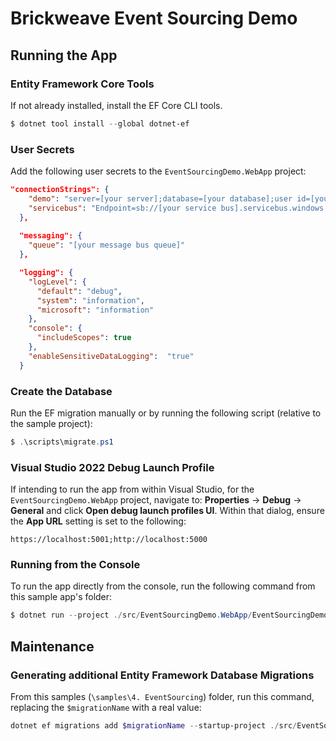 # Brickweave Event Sourcing Demo

## Running the App

### Entity Framework Core Tools

If not already installed, install the EF Core CLI tools.

```powershell
$ dotnet tool install --global dotnet-ef
```

### User Secrets

Add the following user secrets to the `EventSourcingDemo.WebApp` project:

```json
"connectionStrings": {
    "demo": "server=[your server];database=[your database];user id=[your user];password=[your password];MultipleActiveResultSets=True;",
    "servicebus": "Endpoint=sb://[your service bus].servicebus.windows.net/;SharedAccessKeyName=[your key name];SharedAccessKey=[your access key]"
  },
    
  "messaging": {
    "queue": "[your message bus queue]"
  },

  "logging": {
    "logLevel": {
      "default": "debug",
      "system": "information",
      "microsoft": "information"
    },
    "console": {
      "includeScopes": true
    },
    "enableSensitiveDataLogging":  "true"
  }
```

### Create the Database

Run the EF migration manually or by running the following script (relative to the sample project):

```powershell
$ .\scripts\migrate.ps1
```

### Visual Studio 2022 Debug Launch Profile

If intending to run the app from within Visual Studio, for the `EventSourcingDemo.WebApp` project, navigate to: **Properties** -> **Debug** -> **General** and click **Open debug launch profiles UI**. Within that dialog, ensure the **App URL** setting is set to the following:

```
https://localhost:5001;http://localhost:5000
```

### Running from the Console

To run the app directly from the console, run the following command from this sample app's folder:

```powershell
$ dotnet run --project ./src/EventSourcingDemo.WebApp/EventSourcingDemo.WebApp.csproj --urls="https://localhost:5001;http://localhost:5000"
```

## Maintenance

### Generating additional Entity Framework Database Migrations

From this samples (`\samples\4. EventSourcing`) folder, run this command, replacing the `$migrationName` with a real value:

```powershell
dotnet ef migrations add $migrationName --startup-project ./src/EventSourcingDemo.WebApp/ --project ./src/EventSourcingDemo.SqlServer/ --context EventSourcingDemoDbContext
```

